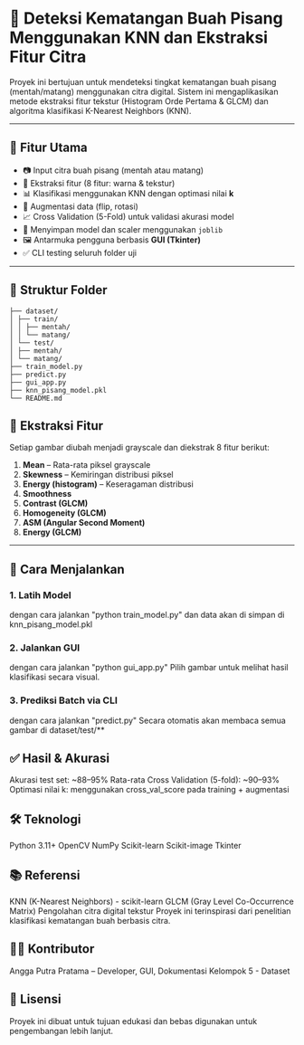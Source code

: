 # 🍌 Deteksi Kematangan Buah Pisang Menggunakan KNN dan Ekstraksi Fitur Citra

Proyek ini bertujuan untuk mendeteksi tingkat kematangan buah pisang (mentah/matang) menggunakan citra digital. Sistem ini mengaplikasikan metode ekstraksi fitur tekstur (Histogram Orde Pertama & GLCM) dan algoritma klasifikasi K-Nearest Neighbors (KNN).

---

## 🔧 Fitur Utama

- 📷 Input citra buah pisang (mentah atau matang)
- 🧠 Ekstraksi fitur (8 fitur: warna & tekstur)
- 📊 Klasifikasi menggunakan KNN dengan optimasi nilai **k**
- 🔁 Augmentasi data (flip, rotasi)
- 📈 Cross Validation (5-Fold) untuk validasi akurasi model
- 💾 Menyimpan model dan scaler menggunakan `joblib`
- 🖼️ Antarmuka pengguna berbasis **GUI (Tkinter)**
- ✅ CLI testing seluruh folder uji

---

## 📁 Struktur Folder
```project_pcd/
├── dataset/
│ ├── train/
│ │ ├── mentah/
│ │ └── matang/
│ └── test/
│ ├── mentah/
│ └── matang/
├── train_model.py
├── predict.py
├── gui_app.py
├── knn_pisang_model.pkl
└── README.md
```


## 🧪 Ekstraksi Fitur

Setiap gambar diubah menjadi grayscale dan diekstrak 8 fitur berikut:

1. **Mean** – Rata-rata piksel grayscale
2. **Skewness** – Kemiringan distribusi piksel
3. **Energy (histogram)** – Keseragaman distribusi
4. **Smoothness**
5. **Contrast (GLCM)**
6. **Homogeneity (GLCM)**
7. **ASM (Angular Second Moment)**
8. **Energy (GLCM)**

---

## 🚀 Cara Menjalankan

### 1. Latih Model
dengan cara jalankan "python train_model.py"
dan data akan di simpan di knn_pisang_model.pkl

### 2. Jalankan GUI
dengan cara jalankan "python gui_app.py"
Pilih gambar untuk melihat hasil klasifikasi secara visual.

### 3. Prediksi Batch via CLI
dengan cara jalankan "predict.py"
Secara otomatis akan membaca semua gambar di dataset/test/**

## ✅ Hasil & Akurasi
Akurasi test set: ~88–95%
Rata-rata Cross Validation (5-fold): ~90–93%
Optimasi nilai k: menggunakan cross_val_score pada training + augmentasi

## 🛠️ Teknologi
Python 3.11+
OpenCV
NumPy
Scikit-learn
Scikit-image
Tkinter

## 📚 Referensi
KNN (K-Nearest Neighbors) - scikit-learn
GLCM (Gray Level Co-Occurrence Matrix)
Pengolahan citra digital tekstur
Proyek ini terinspirasi dari penelitian klasifikasi kematangan buah berbasis citra.

## 🙋‍♂️ Kontributor
Angga Putra Pratama – Developer, GUI, Dokumentasi
Kelompok 5 - Dataset


## 📌 Lisensi
Proyek ini dibuat untuk tujuan edukasi dan bebas digunakan untuk pengembangan lebih lanjut.









